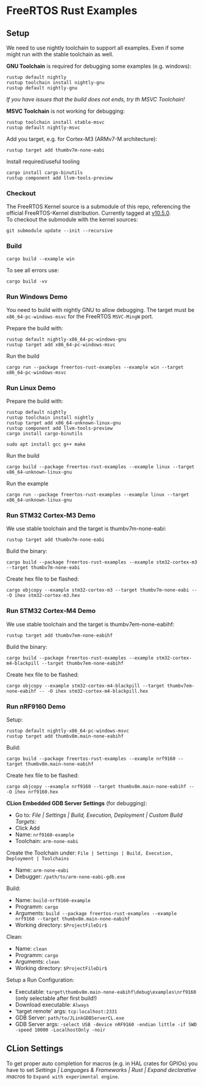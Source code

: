 # FreeRTOS Rust Examples

## Setup

We need to use nightly toolchain to support all examples.
Even if some might run with the stable toolchain as well.

**GNU Toolchain** is required for debugging some examples (e.g. windows):

    rustup default nightly
    rustup toolchain install nightly-gnu
    rustup default nightly-gnu
    
_If you have issues that the build does not ends, try th MSVC Toolchain!_
    
**MSVC Toolchain** is not working for debugging:

    rustup toolchain install stable-msvc
    rustup default nightly-msvc
    
Add you target, e.g. for Cortex-M3 (ARMv7-M architecture):

    rustup target add thumbv7m-none-eabi
    
Install required/useful tooling

    cargo install cargo-binutils
    rustup component add llvm-tools-preview

### Checkout

The FreeRTOS Kernel source is a submodule of this repo, referencing the official FreeRTOS-Kernel distribution.
Currently tagged at [v10.5.0](https://github.com/FreeRTOS/FreeRTOS-Kernel/releases/tag/V10.5.0).  
To checkout the submodule with the kernel sources:

    git submodule update --init --recursive

### Build

    cargo build --example win
    
    
To see all errors use:

    cargo build -vv

### Run Windows Demo

You need to build with nightly GNU to allow debugging.
The target must be `x86_64-pc-windows-msvc` for the FreeRTOS `MSVC-MingW` port.

Prepare the build with:

    rustup default nightly-x86_64-pc-windows-gnu
    rustup target add x86_64-pc-windows-msvc
    
Run the build

    cargo run --package freertos-rust-examples --example win --target x86_64-pc-windows-msvc

### Run Linux Demo

Prepare the build with:

    rustup default nightly
    rustup toolchain install nightly
    rustup target add x86_64-unknown-linux-gnu
    rustup component add llvm-tools-preview
    cargo install cargo-binutils
    
    sudo apt install gcc g++ make
    
Run the build

    cargo build --package freertos-rust-examples --example linux --target x86_64-unknown-linux-gnu

Run the example

    cargo run --package freertos-rust-examples --example linux --target x86_64-unknown-linux-gnu

### Run STM32 Cortex-M3 Demo

We use stable toolchain and the target is thumbv7m-none-eabi:

    rustup target add thumbv7m-none-eabi

Build the binary:

    cargo build --package freertos-rust-examples --example stm32-cortex-m3 --target thumbv7m-none-eabi

Create hex file to be flashed:

    cargo objcopy --example stm32-cortex-m3 --target thumbv7m-none-eabi -- -O ihex stm32-cortex-m3.hex

### Run STM32 Cortex-M4 Demo

We use stable toolchain and the target is thumbv7em-none-eabihf:

    rustup target add thumbv7em-none-eabihf

Build the binary:

    cargo build --package freertos-rust-examples --example stm32-cortex-m4-blackpill --target thumbv7em-none-eabihf

Create hex file to be flashed:

    cargo objcopy --example stm32-cortex-m4-blackpill --target thumbv7em-none-eabihf -- -O ihex stm32-cortex-m4-blackpill.hex

### Run nRF9160 Demo

Setup:

    rustup default nightly-x86_64-pc-windows-msvc
    rustup target add thumbv8m.main-none-eabihf
    
Build:
    
    cargo build --package freertos-rust-examples --example nrf9160 --target thumbv8m.main-none-eabihf

Create hex file to be flashed:

    cargo objcopy --example nrf9160 --target thumbv8m.main-none-eabihf -- -O ihex nrf9160.hex

**CLion Embedded GDB Server Settings** (for debugging):

* Go to: _File | Settings | Build, Execution, Deployment | Custom Build Targets_:
* Click Add
* Name: `nrf9160-example`
* Toolchain: `arm-none-eabi`

Create the Toolchain under: `File | Settings | Build, Execution, Deployment | Toolchains`

* Name: `arm-none-eabi`
* Debugger: `/path/to/arm-none-eabi-gdb.exe`

Build:

* Name: `build-nrf9160-example`
* Programm: `cargo`
* Arguments: `build --package freertos-rust-examples --example nrf9160 --target thumbv8m.main-none-eabihf`
* Working directory: `$ProjectFileDir$`

Clean:

* Name: `clean`
* Programm: `cargo`
* Arguments: `clean`
* Working directory: `$ProjectFileDir$`

Setup a Run Configuration:

* Executable: `target\thumbv8m.main-none-eabihf\debug\examples\nrf9160` (only selectable after first build!)
* Download executable: `Always`
* 'target remote' args: `tcp:localhost:2331`
* GDB Server: `path/to/JLinkGDBServerCL.exe`
* GDB Server args: `-select USB -device nRF9160 -endian little -if SWD -speed 10000 -LocalhostOnly -noir`


## CLion Settings

To get proper auto completion for macros (e.g. in HAL crates for GPIOs) you have to set
*Settings | Languages & Frameworks | Rust | Expand declarative macros* to `Expand with experimental engine`.
